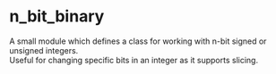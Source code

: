 # n_bit_binary

A small module which defines a class for working with n-bit signed or unsigned integers.  
Useful for changing specific bits in an integer as it supports slicing.
